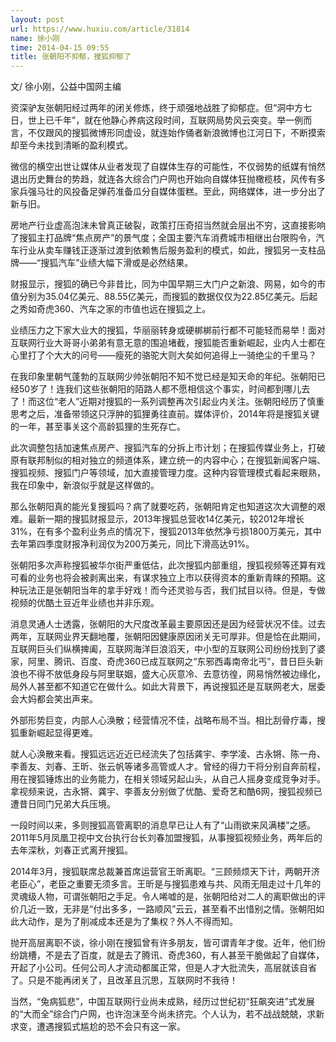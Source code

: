 ```yaml
---
layout: post
url: https://www.huxiu.com/article/31814
name: 徐小刚
time: 2014-04-15 09:55
title: 张朝阳不抑郁，搜狐抑郁了
---
```

文/ 徐小刚，公益中国网主编

资深驴友张朝阳经过两年的闭关修炼，终于顽强地战胜了抑郁症。但“洞中方七日，世上已千年”，就在他静心养病这段时间，互联网局势风云突变。举一例而言，不仅跟风的搜狐微博形同虚设，就连始作俑者新浪微博也江河日下，不断摸索却至今未找到清晰的盈利模式。

微信的横空出世让媒体从业者发现了自媒体生存的可能性，不仅弱势的纸媒有悄然退出历史舞台的势趋，就连各大综合门户网也开始向自媒体狂抛橄榄枝，风传有多家兵强马壮的风投备足弹药准备瓜分自媒体蛋糕。至此，网络媒体，进一步分出了新与旧。

房地产行业虚高泡沫未曾真正破裂，政策打压奇招当然就会层出不穷，这直接影响了搜狐主打品牌“焦点房产”的景气度；全国主要汽车消费城市相继出台限购令，汽车行业从卖车赚钱正逐渐过渡到依赖售后服务盈利的模式，如此，搜狐另一支柱品牌——“搜狐汽车”业绩大幅下滑或是必然结果。

财报显示，搜狐的确已今非昔比，同为中国早期三大门户之新浪、网易，如今的市值分别为35.04亿美元、88.55亿美元，而搜狐的数据仅仅为22.85亿美元。后起之秀如奇虎360、汽车之家的市值也远在搜狐之上。

业绩压力之下家大业大的搜狐，华丽丽转身或硬梆梆前行都不可能轻而易举！面对互联网行业大哥哥小弟弟有意无意的围追堵截，搜狐能否重新崛起，业内人士都在心里打了个大大的问号——瘦死的骆驼大则大矣如何追得上一骑绝尘的千里马？

在我印象里朝气蓬勃的互联网少帅张朝阳不知不觉已经是知天命的年纪。张朝阳已经50岁了！连我们这些张朝阳的陌路人都不愿相信这个事实，时间都到哪儿去了！而这位“老人”近期对搜狐的一系列调整再次引起业内关注。张朝阳经历了慎重思考之后，准备带领这只浮肿的狐狸勇往直前。媒体评价，2014年将是搜狐关键的一年，甚至事关这个高龄狐狸的生死存亡。

此次调整包括加速焦点房产、搜狐汽车的分拆上市计划；在搜狐传媒业务上，打破原有联邦制似的相对独立的频道体系，建立统一的内容中心；在搜狐新闻客户端、搜狐视频、搜狐门户等领域，加大直接管理力度。这种内容管理模式看起来眼熟，我在印象中，新浪似乎就是这样做的。

那么张朝阳真的能光复搜狐吗？病了就要吃药，张朝阳肯定也知道这次大调整的艰难。最新一期的搜狐财报显示，2013年搜狐总营收14亿美元，较2012年增长31%，在有多个盈利业务点的情况下，搜狐2013年依然净亏损1800万美元，其中去年第四季度财报净利润仅为200万美元，同比下滑高达91%。

张朝阳多次声称搜狐被华尔街严重低估，此次搜狐内部重组，搜狐视频等还算有戏可看的业务也将会被剥离出来，有谋求独立上市以获得资本的重新青睐的预期。这种玩法正是张朝阳当年的拿手好戏！而今还灵验与否，我们拭目以待。但是，专做视频的优酷土豆近年业绩也并非乐观。

消息灵通人士透露，张朝阳的大尺度改革最主要原因还是因为经营状况不佳。过去两年，互联网业界天翻地覆，张朝阳因健康原因闭关无可厚非。但是恰在此期间，互联网巨头们纵横捭阖，互联网海洋巨浪滔天，中小型的互联网公司纷纷找到了婆家，阿里、腾讯、百度、奇虎360已成互联网之“东邪西毒南帝北丐”，昔日巨头新浪也不得不放低身段与阿里联姻，盛大心灰意冷、去意彷徨，网易悄然被边缘化，局外人甚至都不知道它在做什么。如此大背景下，再说搜狐还是互联网老大，居委会大妈都会笑出声来。

外部形势巨变，内部人心涣散；经营情况不佳，战略布局不当。相比刮骨疗毒，搜狐重新崛起显得更难。

就人心涣散来看。搜狐远远近近已经流失了包括龚宇、李学凌、古永锵、陈一舟、李善友、刘春、王昕、张云帆等诸多高管或人才。曾经的得力干将分别自奔前程，用在搜狐锤炼出的业务能力，在相关领域另起山头，从自己人摇身变成竞争对手。拿视频来说，古永锵、龚宇、李善友分别做了优酷、爱奇艺和酷6网，搜狐视频已遭昔日同门兄弟大兵压境。

一段时间以来，多则搜狐高管离职的消息早已让人有了“山雨欲来风满楼”之感。2011年5月凤凰卫视中文台执行台长刘春加盟搜狐，从事搜狐视频业务，两年后的去年深秋，刘春正式离开搜狐。

2014年3月，搜狐联席总裁兼首席运营官王昕离职。“三顾频烦天下计，两朝开济老臣心”，老臣之重要无须多言。王昕是与搜狐患难与共、风雨无阻走过十几年的灵魂级人物，可谓张朝阳之手足。令人唏嘘的是，张朝阳给对二人的离职做出的评价几近一致，无非是“付出多多，一路顺风”云云，甚至看不出惜别之情。张朝阳如此大动作，是为了削减成本还是为了集权？外人不得而知。

抛开高层离职不谈，徐小刚在搜狐曾有许多朋友，皆可谓青年才俊。近年，他们纷纷跳槽，不是去了百度，就是去了腾讯、奇虎360，有人甚至干脆做起了自媒体，开起了小公司。任何公司人才流动都属正常，但是人才大批流失，高层就该自省了。只是不能再闭关了，且改革且沉思，互联网时不我待！

当然，“兔病狐悲”，中国互联网行业尚未成熟，经历过世纪初“狂飙突进”式发展的“大而全”综合门户网，也许泡沫至今尚未挤完。个人认为，若不战战兢兢，求新求变，遭遇搜狐式尴尬的恐不会只有这一家。

